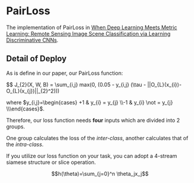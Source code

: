 # PairLoss

The implementation of PairLoss in [When Deep Learning Meets Metric Learning: Remote Sensing Image Scene Classification via Learning Discriminative CNNs](http://ieeexplore.ieee.org/document/8252784/).

## Detail of Deploy

As is define in our paper,  our PairLoss function:

$$ J_{2}(X, W, B) = \sum_{i,j} max(0, (0.05 - y_{i,j} (\tau - ||O_{L}(x_{i})-O_{L}(x_{j})||_{2}^2)))

where $y_{i,j}=\begin{cases} +1 & y_{i} = y_{j} \\-1 & y_{i} \not = y_{j} \\\end{cases}$.

Therefore, our loss function needs **four** inputs which are divided into 2 groups.

One group calculates the loss of the *inter-class*, another calculates that of the *intra-class*.

If you utilize our loss function on your task, you can adopt a 4-stream siamese structure or slice operation.


$$h(\theta)=\sum_{j=0}^n \theta_jx_j$$

